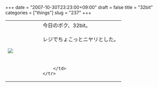 +++
date = "2007-10-30T23:23:00+09:00"
draft = false
title = "32bit"
categories = ["things"]
slug = "237"
+++

<table width="100%">
	<tr>
		<td width="30%" valign="middle">
			<img src="http://keruru.net/images/47273e4404a48-071030-231359.jpg" border="0" />
		</td>
		<td width="70%" valign="middle">
			今日のボク、32bit。<br />
<br />
レジでちょこっとニヤリとした。<br />
<br />
<br />
<br />

		</td>
	</tr>
</table>
